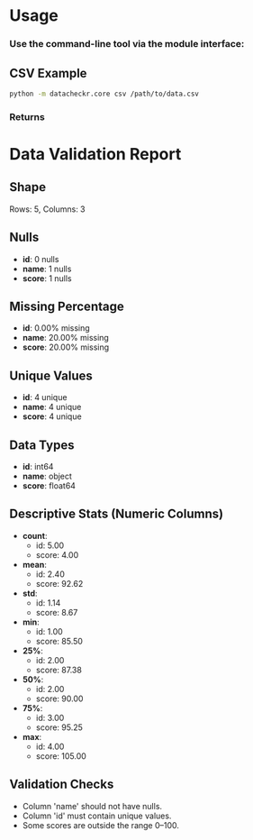 
# Usage

### Use the command-line tool via the module interface:

## CSV Example

```bash
python -m datacheckr.core csv /path/to/data.csv
```

### Returns

# Data Validation Report

## Shape
Rows: 5, Columns: 3

## Nulls
- **id**: 0 nulls
- **name**: 1 nulls
- **score**: 1 nulls

## Missing Percentage
- **id**: 0.00% missing
- **name**: 20.00% missing
- **score**: 20.00% missing

## Unique Values
- **id**: 4 unique
- **name**: 4 unique
- **score**: 4 unique

## Data Types
- **id**: int64
- **name**: object
- **score**: float64

## Descriptive Stats (Numeric Columns)
- **count**:
    - id: 5.00
    - score: 4.00
- **mean**:
    - id: 2.40
    - score: 92.62
- **std**:
    - id: 1.14
    - score: 8.67
- **min**:
    - id: 1.00
    - score: 85.50
- **25%**:
    - id: 2.00
    - score: 87.38
- **50%**:
    - id: 2.00
    - score: 90.00
- **75%**:
    - id: 3.00
    - score: 95.25
- **max**:
    - id: 4.00
    - score: 105.00

## Validation Checks
- Column 'name' should not have nulls.
- Column 'id' must contain unique values.
- Some scores are outside the range 0–100.

